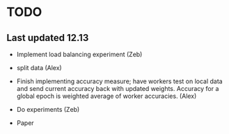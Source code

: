 # TODO

## Last updated 12.13

- Implement load balancing experiment (Zeb)
- split data (Alex)
- Finish implementing accuracy measure; have workers test on local data and send current accuracy back with updated weights. Accuracy for a global epoch is weighted average of worker accuracies. (Alex)
- Do experiments (Zeb)

- Paper

